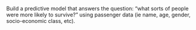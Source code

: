 Build a predictive model that answers the question: “what sorts of people were more likely to survive?” using passenger data (ie name, age, gender, socio-economic class, etc).
